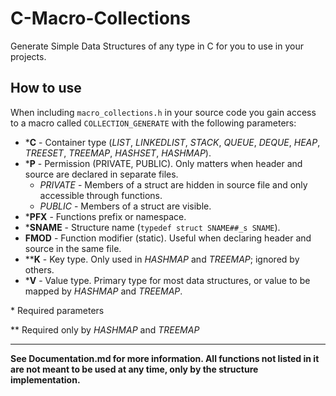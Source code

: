 # C-Macro-Collections

Generate Simple Data Structures of any type in C for you to use in your projects.

## How to use

When including `macro_collections.h` in your source code you gain access to a macro called `COLLECTION_GENERATE` with the following parameters:

* \*__C__ - Container type (*LIST*, *LINKEDLIST*, *STACK*, *QUEUE*, *DEQUE*, *HEAP*, *TREESET*, *TREEMAP*, *HASHSET*, *HASHMAP*).
* \*__P__ - Permission (PRIVATE, PUBLIC). Only matters when header and source are declared in separate files.
	* *PRIVATE* - Members of a struct are hidden in source file and only accessible through functions.
	* *PUBLIC* - Members of a struct are visible.
* \*__PFX__ - Functions prefix or namespace.
* \*__SNAME__ - Structure name (`typedef struct SNAME##_s SNAME`).
* __FMOD__ - Function modifier (static). Useful when declaring header and source in the same file.
* \*\*__K__ - Key type. Only used in *HASHMAP* and *TREEMAP*; ignored by others.
* \*__V__ - Value type. Primary type for most data structures, or value to be mapped by *HASHMAP* and *TREEMAP*.

\* Required parameters

\*\* Required only by *HASHMAP* and *TREEMAP*

<hr>

**See Documentation.md for more information. All functions not listed in it are not meant to be used at any time, only by the structure implementation.**